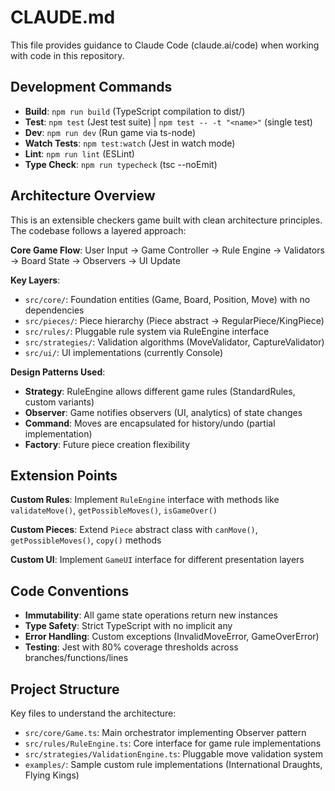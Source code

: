 # CLAUDE.md

This file provides guidance to Claude Code (claude.ai/code) when working with code in this repository.

## Development Commands

- **Build**: `npm run build` (TypeScript compilation to dist/)
- **Test**: `npm test` (Jest test suite) | `npm test -- -t "<name>"` (single test)
- **Dev**: `npm run dev` (Run game via ts-node)
- **Watch Tests**: `npm test:watch` (Jest in watch mode)
- **Lint**: `npm run lint` (ESLint)
- **Type Check**: `npm run typecheck` (tsc --noEmit)

## Architecture Overview

This is an extensible checkers game built with clean architecture principles. The codebase follows a layered approach:

**Core Game Flow**: User Input → Game Controller → Rule Engine → Validators → Board State → Observers → UI Update

**Key Layers**:
- `src/core/`: Foundation entities (Game, Board, Position, Move) with no dependencies
- `src/pieces/`: Piece hierarchy (Piece abstract → RegularPiece/KingPiece)
- `src/rules/`: Pluggable rule system via RuleEngine interface
- `src/strategies/`: Validation algorithms (MoveValidator, CaptureValidator)
- `src/ui/`: UI implementations (currently Console)

**Design Patterns Used**:
- **Strategy**: RuleEngine allows different game rules (StandardRules, custom variants)
- **Observer**: Game notifies observers (UI, analytics) of state changes
- **Command**: Moves are encapsulated for history/undo (partial implementation)
- **Factory**: Future piece creation flexibility

## Extension Points

**Custom Rules**: Implement `RuleEngine` interface with methods like `validateMove()`, `getPossibleMoves()`, `isGameOver()`

**Custom Pieces**: Extend `Piece` abstract class with `canMove()`, `getPossibleMoves()`, `copy()` methods

**Custom UI**: Implement `GameUI` interface for different presentation layers

## Code Conventions

- **Immutability**: All game state operations return new instances
- **Type Safety**: Strict TypeScript with no implicit any
- **Error Handling**: Custom exceptions (InvalidMoveError, GameOverError)
- **Testing**: Jest with 80% coverage thresholds across branches/functions/lines

## Project Structure

Key files to understand the architecture:
- `src/core/Game.ts`: Main orchestrator implementing Observer pattern
- `src/rules/RuleEngine.ts`: Core interface for game rule implementations  
- `src/strategies/ValidationEngine.ts`: Pluggable move validation system
- `examples/`: Sample custom rule implementations (International Draughts, Flying Kings)